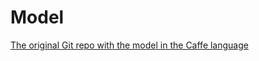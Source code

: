 # Model

[The original Git repo with the model in the Caffe language](https://github.com/CSAILVision/GazeCapture)

